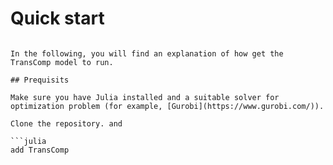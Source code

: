 # Quick start
```@id quick_start

In the following, you will find an explanation of how get the TransComp model to run.

## Prequisits
 
Make sure you have Julia installed and a suitable solver for optimization problem (for example, [Gurobi](https://www.gurobi.com/)).

Clone the repository. and 

```julia
add TransComp
```






